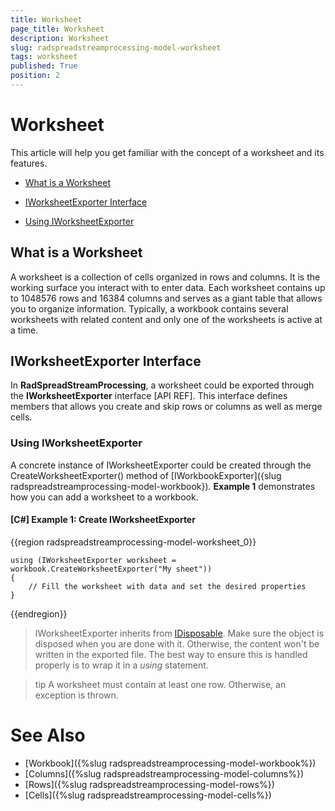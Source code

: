 ```yaml
---
title: Worksheet
page_title: Worksheet
description: Worksheet
slug: radspreadstreamprocessing-model-worksheet
tags: worksheet
published: True
position: 2
---
```


# Worksheet

This article will help you get familiar with the concept of a worksheet and its features.

* [What is a Worksheet](#what-is-a-worksheet)

* [IWorksheetExporter Interface](#iworksheetexporter-interface)

* [Using IWorksheetExporter](#using-iworksheetexporter)

 
## What is a Worksheet

A worksheet is a collection of cells organized in rows and columns. It is the working surface you interact with to enter data. Each worksheet contains up to 1048576 rows and 16384 columns and serves as a giant table that allows you to organize information. Typically, a workbook contains several worksheets with related content and only one of the worksheets is active at a time.



## IWorksheetExporter Interface

In **RadSpreadStreamProcessing**, a worksheet could be exported through the **IWorksheetExporter** interface [API REF]. This interface defines members that allows you create and skip rows or columns as well as merge cells. 

### Using IWorksheetExporter

A concrete instance of IWorksheetExporter could be created through the CreateWorksheetExporter() method of [IWorkbookExporter]({slug radspreadstreamprocessing-model-workbook}). **Example 1** demonstrates how you can add a worksheet to a workbook.

#### **[C#] Example 1: Create IWorksheetExporter**

{{region radspreadstreamprocessing-model-worksheet_0}}

	using (IWorksheetExporter worksheet = workbook.CreateWorksheetExporter("My sheet"))
	{
		// Fill the worksheet with data and set the desired properties
	}
{{endregion}}

>IWorksheetExporter inherits from [IDisposable](https://msdn.microsoft.com/en-us/library/system.idisposable(v=vs.110).aspx). Make sure the object is disposed when you are done with it. Otherwise, the content won't be written in the exported file. The best way to ensure this is handled properly is to wrap it in a *using* statement.

>tip A worksheet must contain at least one row. Otherwise, an exception is thrown.

# See Also 

* [Workbook]({%slug radspreadstreamprocessing-model-workbook%})
* [Columns]({%slug radspreadstreamprocessing-model-columns%})
* [Rows]({%slug radspreadstreamprocessing-model-rows%})
* [Cells]({%slug radspreadstreamprocessing-model-cells%})